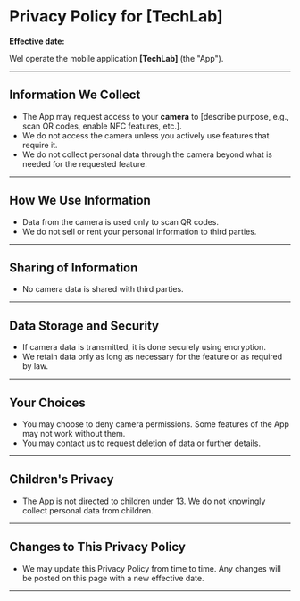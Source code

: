 # Privacy Policy for [TechLab]

**Effective date:** 

WeI operate the mobile application **[TechLab]** (the "App").

---

## Information We Collect
- The App may request access to your **camera** to [describe purpose, e.g., scan QR codes, enable NFC features, etc.].
- We do not access the camera unless you actively use features that require it.
- We do not collect personal data through the camera beyond what is needed for the requested feature.

---

## How We Use Information
- Data from the camera is used only to scan QR codes.
- We do not sell or rent your personal information to third parties.

---

## Sharing of Information
- No camera data is shared with third parties.

---

## Data Storage and Security
- If camera data is transmitted, it is done securely using encryption.
- We retain data only as long as necessary for the feature or as required by law.

---

## Your Choices
- You may choose to deny camera permissions. Some features of the App may not work without them.
- You may contact us to request deletion of data or further details.

---

## Children's Privacy
- The App is not directed to children under 13. We do not knowingly collect personal data from children.

---

## Changes to This Privacy Policy
- We may update this Privacy Policy from time to time. Any changes will be posted on this page with a new effective date.

---


